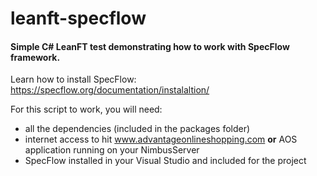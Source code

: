 # leanft-specflow

#### Simple C# LeanFT test demonstrating how to work with SpecFlow framework.

Learn how to install SpecFlow: https://specflow.org/documentation/instalaltion/

For this script to work, you will need:
* all the dependencies (included in the packages folder)
* internet access to hit www.advantageonlineshopping.com __or__ AOS application running on your NimbusServer
* SpecFlow installed in your Visual Studio and included for the project

